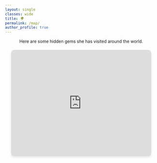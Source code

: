 ```yaml
---
layout: single
classes: wide
title: 🌍
permalink: /map/
author_profile: true
---
```



<div style="text-align: center; font-family: Arial, font-size: 10px; margin-bottom: 10px;">
    Here are some hidden gems she has visited around the world.

</div>

<div style="display: flex; flex-direction: column; align-items: center; height: auto; margin: 20px;">
    <iframe src="https://www.google.com/maps/d/u/1/embed?mid=1L3pLbmAMhDYFOkN9HmM-LWPGjrvTUJ0&ehbc=2E312F&noprof=1&hl=en" width="100%" 
    height="350px"
    style="border: 0; border-radius: 10px; box-shadow: 0 4px 6px rgba(0, 0, 0, 0.1);">
    </iframe>
</div>